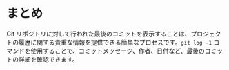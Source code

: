 # まとめ

Git リポジトリに対して行われた最後のコミットを表示することは、プロジェクトの履歴に関する貴重な情報を提供できる簡単なプロセスです。`git log -1` コマンドを使用することで、コミットメッセージ、作者、日付など、最後のコミットの詳細を確認できます。
